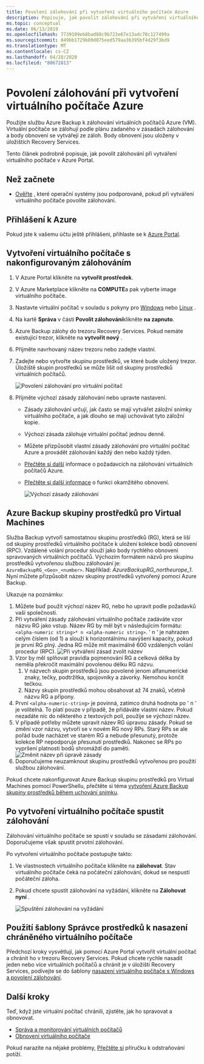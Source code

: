 ```yaml
---
title: Povolení zálohování při vytvoření virtuálního počítače Azure
description: Popisuje, jak povolit zálohování při vytváření virtuálního počítače Azure pomocí Azure Backup.
ms.topic: conceptual
ms.date: 06/13/2019
ms.openlocfilehash: 7739109eb8bad88c9b723e67e13adc78c127499a
ms.sourcegitcommit: 849bb1729b89d075eed579aa36395bf4d29f3bd9
ms.translationtype: MT
ms.contentlocale: cs-CZ
ms.lasthandoff: 04/28/2020
ms.locfileid: "80672813"
---
```

# <a name="enable-backup-when-you-create-an-azure-vm"></a>Povolení zálohování při vytvoření virtuálního počítače Azure

Použijte službu Azure Backup k zálohování virtuálních počítačů Azure (VM). Virtuální počítače se zálohují podle plánu zadaného v zásadách zálohování a body obnovení se vytvářejí ze záloh. Body obnovení jsou uloženy v úložištích Recovery Services.

Tento článek podrobně popisuje, jak povolit zálohování při vytváření virtuálního počítače v Azure Portal.  

## <a name="before-you-start"></a>Než začnete

- [Ověřte](backup-support-matrix-iaas.md#supported-backup-actions) , které operační systémy jsou podporované, pokud při vytváření virtuálního počítače povolíte zálohování.

## <a name="sign-in-to-azure"></a>Přihlášení k Azure

Pokud jste k vašemu účtu ještě přihlášeni, přihlaste se k [Azure Portal](https://portal.azure.com).

## <a name="create-a-vm-with-backup-configured"></a>Vytvoření virtuálního počítače s nakonfigurovaným zálohováním

1. V Azure Portal klikněte na **vytvořit prostředek**.

2. V Azure Marketplace klikněte na **COMPUTE**a pak vyberte image virtuálního počítače.

3. Nastavte virtuální počítač v souladu s pokyny pro [Windows](https://docs.microsoft.com/azure/virtual-machines/windows/quick-create-portal) nebo [Linux](https://docs.microsoft.com/azure/virtual-machines/linux/quick-create-portal) .

4. Na kartě **Správa** v části **Povolit zálohování**klikněte **na zapnuto**.
5. Azure Backup zálohy do trezoru Recovery Services. Pokud nemáte existující trezor, klikněte na **vytvořit nový** .
6. Přijměte navrhovaný název trezoru nebo zadejte vlastní.
7. Zadejte nebo vytvořte skupinu prostředků, ve které bude uložený trezor. Úložiště skupin prostředků se může lišit od skupiny prostředků virtuálních počítačů.

    ![Povolení zálohování pro virtuální počítač](./media/backup-during-vm-creation/enable-backup.png)

8. Přijměte výchozí zásady zálohování nebo upravte nastavení.
    - Zásady zálohování určují, jak často se mají vytvářet záložní snímky virtuálního počítače, a jak dlouho se mají uchovávat tyto záložní kopie.
    - Výchozí zásada zálohuje virtuální počítač jednou denně.
    - Můžete přizpůsobit vlastní zásady zálohování pro virtuální počítač Azure a provádět zálohování každý den nebo každý týden.
    - [Přečtěte si další](backup-azure-vms-introduction.md#backup-and-restore-considerations) informace o požadavcích na zálohování virtuálních počítačů Azure.
    - [Přečtěte si další informace](backup-instant-restore-capability.md) o funkci okamžitého obnovení.

      ![Výchozí zásady zálohování](./media/backup-during-vm-creation/daily-policy.png)

## <a name="azure-backup-resource-group-for-virtual-machines"></a>Azure Backup skupiny prostředků pro Virtual Machines

Služba Backup vytvoří samostatnou skupinu prostředků (RG), která se liší od skupiny prostředků virtuálního počítače k uložení kolekce bodů obnovení (RPC). Vzdálené volání procedur slouží jako body rychlého obnovení spravovaných virtuálních počítačů. Výchozím formátem názvů pro skupinu prostředků vytvořenou službou zálohování je: `AzureBackupRG_<Geo>_<number>`. Například: *AzureBackupRG_northeurope_1*. Nyní můžete přizpůsobit název skupiny prostředků vytvořený pomocí Azure Backup.

Ukazuje na poznámku:

1. Můžete buď použít výchozí název RG, nebo ho upravit podle požadavků vaší společnosti.
2. Při vytváření zásady zálohování virtuálního počítače zadáváte vzor názvu RG jako vstup. Název RG by měl být v následujícím formátu: `<alpha-numeric string>* n <alpha-numeric string>`. ' n ' je nahrazen celým číslem (od 1) a slouží k horizontálnímu navýšení kapacity, pokud je první RG plný. Jedna RG může mít maximálně 600 vzdálených volání procedur (RPC).
              ![Při vytváření zásad zvolit název](./media/backup-during-vm-creation/create-policy.png)
3. Vzor by měl splňovat pravidla pojmenování RG a celková délka by neměla překročit maximální povolenou délku RG názvu.
    1. V názvech skupin prostředků jsou povolené jenom alfanumerické znaky, tečky, podtržítka, spojovníky a závorky. Nemohou končit tečkou.
    2. Názvy skupin prostředků mohou obsahovat až 74 znaků, včetně názvu RG a přípony.
4. První `<alpha-numeric-string>` je povinná, zatímco druhá hodnota po ' n ' je volitelná. To platí pouze v případě, že přidáváte vlastní název. Pokud nezadáte nic do některého z textových polí, použije se výchozí název.
5. V případě potřeby můžete upravit název RG úpravou zásady. Pokud se změní vzor názvu, vytvoří se v novém RG nový RPs. Starý RPs se ale pořád bude nacházet ve starém RG a nebude přesunutý, protože kolekce RP nepodporuje přesunutí prostředků. Nakonec se RPs po vypršení platnosti bodů shromáždí do paměti.
![Změnit název při úpravě zásady](./media/backup-during-vm-creation/modify-policy.png)
6. Doporučujeme neuzamknout skupinu prostředků vytvořenou pro použití službou zálohování.

Pokud chcete nakonfigurovat Azure Backup skupinu prostředků pro Virtual Machines pomocí PowerShellu, přečtěte si téma [vytvoření Azure Backup skupiny prostředků během uchování snímku](backup-azure-vms-automation.md#creating-azure-backup-resource-group-during-snapshot-retention).

## <a name="start-a-backup-after-creating-the-vm"></a>Po vytvoření virtuálního počítače spustit zálohování

Zálohování virtuálního počítače se spustí v souladu se zásadami zálohování. Doporučujeme však spustit prvotní zálohování.

Po vytvoření virtuálního počítače postupujte takto:

1. Ve vlastnostech virtuálního počítače klikněte na **zálohovat**. Stav virtuálního počítače čeká na počáteční zálohování, dokud se nespustí počáteční záloha.
2. Pokud chcete spustit zálohování na vyžádání, klikněte na **Zálohovat nyní** .

    ![Spuštění zálohování na vyžádání](./media/backup-during-vm-creation/run-backup.png)

## <a name="use-a-resource-manager-template-to-deploy-a-protected-vm"></a>Použití šablony Správce prostředků k nasazení chráněného virtuálního počítače

Předchozí kroky vysvětlují, jak pomocí Azure Portal vytvořit virtuální počítač a chránit ho v trezoru Recovery Services. Pokud chcete rychle nasadit jeden nebo více virtuálních počítačů a chránit je v úložišti Recovery Services, podívejte se do šablony [nasazení virtuálního počítače s Windows a povolení zálohování](https://azure.microsoft.com/resources/templates/101-recovery-services-create-vm-and-configure-backup/).

## <a name="next-steps"></a>Další kroky

Teď, když jste virtuální počítač chránili, zjistěte, jak ho spravovat a obnovovat.

- [Správa a monitorování virtuálních počítačů](backup-azure-manage-vms.md)
- [Obnovení virtuálního počítače](backup-azure-arm-restore-vms.md)

Pokud narazíte na nějaké problémy, [Přečtěte si](backup-azure-vms-troubleshoot.md) příručku k odstraňování potíží.
